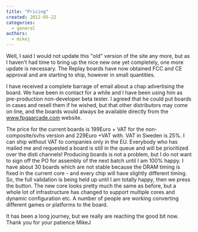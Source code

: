 ```yaml
---
title: "Pricing"
created: 2012-05-22
categories: 
  - general
authors: 
  - mikej
---
```


Well, I said I would not update this "old" version of the site any more, but as I haven't had time to bring up the nice new one yet completely, one more update is necessary. The Replay boards have now obtained FCC and CE approval and are starting to ship, however in small quantities.

I have received a complete barrage of email about a chap advertising the board. We have been in contact for a while and I have been using him as pre-production non-developer beta tester. I agreed that he could put boards in cases and resell them if he wished, but that other distributors may come on line, and the boards would always be available directly from the www.fpgaarcade.com website.

The price for the current boards is 199Euro + VAT for the non-composite/svhs version and 229Euro +VAT with. VAT in Sweden is 25%. I can ship without VAT to companies only in the EU. Everybody who has mailed me and requested a board is still in the queue and will be prioritized over the disti channels! Producing boards is not a problem, but I do not want to sign off the PO for assembly of the next batch until I am 100% happy. I have about 30 boards which are not stable because the DRAM timing is fixed in the current core - and every chip will have slightly different timing. So, the full validation is being held up until I am totally happy, then we press the button. The new core looks pretty much the same as before, but a whole lot of infrastructure has changed to support multiple cores and dynamic configuration etc. A number of people are working converting different games or platforms to the board.

It has been a long journey, but we really are reaching the good bit now. Thank you for your patience MikeJ
